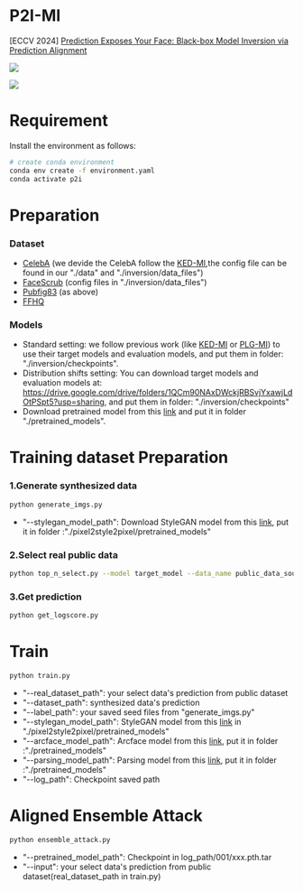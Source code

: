 # P2I-MI
[ECCV 2024] [Prediction Exposes Your Face: Black-box Model Inversion via Prediction Alignment](https://arxiv.org/abs/2407.08127)

![](https://img.shields.io/badge/arXiv-2407.08127-AE2525)

![](https://github.com/lyufan/P2I-MI/blob/main/assets/figure2.png)

# Requirement

Install the environment as follows:

```bash
# create conda environment
conda env create -f environment.yaml
conda activate p2i
```

# Preparation

### Dataset

- [CelebA](https://mmlab.ie.cuhk.edu.hk/projects/CelebA.html) (we devide the CelebA follow the [KED-MI](https://github.com/SCccc21/Knowledge-Enriched-DMI/issues/1),the config file can be found in our "./data" and "./inversion/data_files")
- [FaceScrub](http://vintage.winklerbros.net/facescrub.html) (config files in "./inversion/data_files")
- [Pubfig83](https://vision.seas.harvard.edu/pubfig83/) (as above)
- [FFHQ](https://drive.google.com/drive/folders/1tZUcXDBeOibC6jcMCtgRRz67pzrAHeHL)

### Models

- Standard setting: we follow previous work (like [KED-MI](https://drive.google.com/drive/folders/1U4gekn72UX_n1pHdm9GQUQwwYVDvpTfN) or [PLG-MI](https://drive.google.com/drive/folders/1Cf2O2MVvveXrBcdBEWDi-cMGzk0y_AsT)) to use their target models and evaluation models, and put them in folder: "./inversion/checkpoints".
- Distribution shifts setting: You can download target models and evaluation models at: https://drive.google.com/drive/folders/1QCm90NAxDWckjRBSvjYxawjLdOtPSpt5?usp=sharing, and put them in folder: "./inversion/checkpoints"
- Download pretrained model from this [link](https://drive.google.com/file/d/1RnnBL77j_Can0dY1KOiXHvG224MxjvzC/view?usp=sharing) and put it in folder "./pretrained_models".

# Training dataset Preparation
### 1.Generate synthesized data
```bash
python generate_imgs.py
```
+ "--stylegan_model_path": Download StyleGAN model from this [link](https://drive.google.com/file/d/1bMTNWkh5LArlaWSc_wa8VKyq2V42T2z0/view?usp=sharing), put it in folder :"./pixel2style2pixel/pretrained_models"
### 2.Select real public data
```bash
python top_n_select.py --model target_model --data_name public_data_source
```
### 3.Get prediction
```bash
python get_logscore.py
```
# Train
```bash
python train.py
```
+ "--real_dataset_path": your select data's prediction from public dataset
+ "--dataset_path": synthesized data's prediction
+ "--label_path": your saved seed files from "generate_imgs.py"
+ "--stylegan_model_path": StyleGAN model from this [link](https://drive.google.com/file/d/1bMTNWkh5LArlaWSc_wa8VKyq2V42T2z0/view?usp=sharing) in "./pixel2style2pixel/pretrained_models"
+ "--arcface_model_path": Arcface model from this [link](https://drive.google.com/file/d/1coFTz-Kkgvoc_gRT8JFzqCgeC3lAFWQp/view?usp=sharing), put it in folder :"./pretrained_models"
+ "--parsing_model_path": Parsing model from this [link](https://drive.google.com/open?id=154JgKpzCPW82qINcVieuPH3fZ2e0P812), put it in folder :"./pretrained_models"
+ "--log_path": Checkpoint saved path
# Aligned Ensemble Attack
```bash
python ensemble_attack.py
```
+ "--pretrained_model_path": Checkpoint in log_path/001/xxx.pth.tar
+ "--input": your select data's prediction from public dataset(real_dataset_path in train.py)
